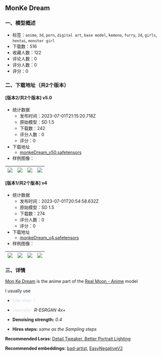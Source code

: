 ## MonKe Dream
### 一、模型概述

- 标签：`anime`, `3d`, `porn`, `digital art`, `base model`, `kemono`, `furry`, `2d`, `girls`, `hentai`, `monster girl`
- 下载数：516
- 收藏人数：122
- 评论人数：0
- 评分人数：0
- 评分：0

### 二、下载地址（共2个版本）

#### [版本2/共2个版本] v5.0

- 统计数据
  - 发布时间：2023-07-01T21:15:20.718Z
  - 原始模型：SD 1.5
  - 下载数：242
  - 评分人数：0
  - 评分：0
- 下载地址
  - [monkeDream_v50.safetensors](https://civitai.com/api/download/models/108212)
- 样例图像：

| <img src="https://image.civitai.com/xG1nkqKTMzGDvpLrqFT7WA/9572cae1-c4dc-46e6-a4fd-21af624964f3/width=450/1362967.jpeg" /> | <img src="https://image.civitai.com/xG1nkqKTMzGDvpLrqFT7WA/b87254ca-3ebd-47f4-a18e-a4e5aae89d4a/width=450/1363026.jpeg" /> | <img src="https://image.civitai.com/xG1nkqKTMzGDvpLrqFT7WA/63929a7a-4b26-41b8-945c-f3cbd2ac728d/width=450/1363350.jpeg" /> | <img src="https://image.civitai.com/xG1nkqKTMzGDvpLrqFT7WA/12d3ca4e-3551-485c-89ff-2948839e80bc/width=450/1363232.jpeg" /> |
| ---- | ---- | ---- | ---- |

#### [版本1/共2个版本] v4

- 统计数据
  - 发布时间：2023-07-01T20:54:58.632Z
  - 原始模型：SD 1.5
  - 下载数：274
  - 评分人数：0
  - 评分：0
- 下载地址
  - [monkeDream_v4.safetensors](https://civitai.com/api/download/models/106247)
- 样例图像：

| <img src="https://image.civitai.com/xG1nkqKTMzGDvpLrqFT7WA/d34b6abb-1fb9-4278-b53e-25b4aa576158/width=450/1328705.jpeg" /> | <img src="https://image.civitai.com/xG1nkqKTMzGDvpLrqFT7WA/ce75b71a-c7e3-48e7-b0c3-b0b09d623b10/width=450/1328752.jpeg" /> | <img src="https://image.civitai.com/xG1nkqKTMzGDvpLrqFT7WA/b2ac81fb-c8b3-4649-adb2-b8e2f24e6722/width=450/1328704.jpeg" /> | <img src="https://image.civitai.com/xG1nkqKTMzGDvpLrqFT7WA/50db0185-0d2d-4884-a460-896e0d785e58/width=450/1328706.jpeg" /> |
| ---- | ---- | ---- | ---- |


### 三、详情
<p><a target="_blank" rel="ugc" href="https://civitai.com/models/21728/aiomonstergirls">Mon </a><a target="_blank" rel="ugc" href="https://civitai.com/models/11888/crosskemonofurrymodelandhumanmodel">Ke </a><a target="_blank" rel="ugc" href="https://civitai.com/models/4384/dreamshaper">Dream</a> is the anime part of the <a target="_blank" rel="ugc" href="https://civitai.com/models/75431/real-moon-anime">Real Moon - Anime</a> model</p><p>I usually use</p><ul><li><p><strong><span style="color:rgb(229, 231, 235)">Clip skip:</span></strong><span style="color:rgb(229, 231, 235)"> </span><em><span style="color:rgb(229, 231, 235)">1</span></em></p></li><li><p><strong><span style="color:rgb(229, 231, 235)">Upscaler:</span></strong> <em>R-ESRGAN 4x+</em></p></li><li><p><strong>Denoising strength:</strong><em> 0.4</em></p></li><li><p><strong>Hires steps:</strong> <em>same as the Sampling steps</em></p></li></ul><p></p><p><strong>Recommended Loras: </strong><a target="_blank" rel="ugc" href="https://civitai.com/models/58390">Detail Tweaker, </a><a target="_blank" rel="ugc" href="https://civitai.com/models/41809/better-portrait-lighting">Better Portrait Lighting</a></p><p><strong>Recommended embeddings:</strong> <a target="_blank" rel="ugc" href="https://civitai.com/models/5224/bad-artist-negative-embedding">bad-artist</a>, <a target="_blank" rel="ugc" href="https://huggingface.co/gsdf/Counterfeit-V3.0/blob/main/embedding/EasyNegativeV2.safetensors">EasyNegativeV2</a></p><p></p>